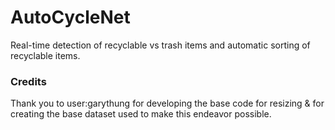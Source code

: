 # AutoCycleNet
Real-time detection of recyclable vs trash items and automatic sorting of recyclable items.

### Credits
Thank you to user:garythung for developing the base code for resizing & for creating the base dataset used to make this endeavor possible.
